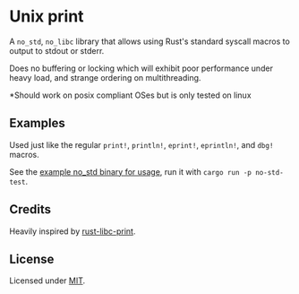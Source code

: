 # Unix print
A `no_std`, `no_libc` library that allows using Rust's standard syscall macros 
to output to stdout or stderr.  

Does no buffering or locking which will exhibit poor performance under heavy load, and strange ordering on 
multithreading.  

*Should work on posix compliant OSes but is only tested on linux

## Examples
Used just like the regular `print!`, `println!`, `eprint!`, `eprintln!`, and `dbg!` macros.

See the [example no_std binary for usage](no-std-test/src/main.rs), run it with `cargo run -p no-std-test`.

## Credits
Heavily inspired by [rust-libc-print](https://github.com/mmastrac/rust-libc-print).

## License
Licensed under [MIT](LICENSE).